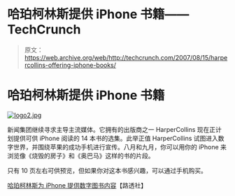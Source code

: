 # 哈珀柯林斯提供 iPhone 书籍——TechCrunch

> 原文：<https://web.archive.org/web/http://techcrunch.com/2007/08/15/harpercollins-offering-iphone-books/>

# 哈珀柯林斯提供 iPhone 书籍

[![logo2.jpg](img/2ff5343d6126618c82932a804926909b.png)](https://web.archive.org/web/20210118034531/http://old.crunchgear.com/wp-content/uploads/logo2.jpg "logo2.jpg")

新闻集团继续寻求主导主流媒体。它拥有的出版商之一 HarperCollins 现在正计划提供可供 iPhone 阅读的 14 本书的选集。此举正值 HarperCollins 试图进入数字世界，并围绕苹果的成功手机进行宣传。八月和九月，你可以用你的 iPhone 来浏览像《烧毁的房子》和《奥巴马》这样的书的片段。

只有 10 页左右可供预览，但如果你对这本书感兴趣，可以通过手机购买。

[哈珀柯林斯为 iPhone 提供数字图书内容](https://web.archive.org/web/20210118034531/http://news.yahoo.com/s/nm/20070815/wr_nm/harpercollins_iphone_dc)【路透社】